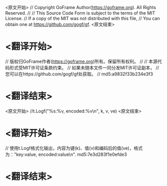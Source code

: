 
<原文开始>
// Copyright GoFrame Author(https://goframe.org). All Rights Reserved.
//
// This Source Code Form is subject to the terms of the MIT License.
// If a copy of the MIT was not distributed with this file,
// You can obtain one at https://github.com/gogf/gf.
<原文结束>

# <翻译开始>
// 版权归GoFrame作者(https://goframe.org)所有。保留所有权利。
//
// 本源代码形式受MIT许可证条款约束。
// 如果未随本文件一同分发MIT许可证副本，
// 您可以在https://github.com/gogf/gf处获取。
// md5:a9832f33b234e3f3
# <翻译结束>


<原文开始>
//t.Logf("%s:%v, encoded:%v\n", k, v, ve)
<原文结束>

# <翻译开始>
// 使用t.Logf格式化输出，内容为键(k)、值(v)和编码后的值(ve)，格式为："key:value, encoded:value\n". md5:7e3d283f1e0efde3
# <翻译结束>

